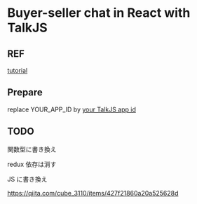 # Buyer-seller chat in React with TalkJS

## REF

[tutorial](https://talkjs.com/tutorials/article/add-buyer-seller-chat-into-a-marketplace-with-react/)

## Prepare

replace YOUR_APP_ID by [your TalkJS app id](https://talkjs.com/dashboard)

## TODO

関数型に書き換え

redux 依存は消す

JS に書き換え

https://qiita.com/cube_3110/items/427f21860a20a525628d
